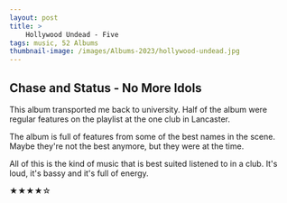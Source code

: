 ```yaml
---
layout: post 
title: >
    Hollywood Undead - Five
tags: music, 52 Albums
thumbnail-image: /images/Albums-2023/hollywood-undead.jpg
---
```


## Chase and Status - No More Idols 

This album transported me back to university. Half of the album were regular features on the playlist at the one club in Lancaster. 

The album is full of features from some of the best names in the scene. Maybe they're not the best anymore, but they were at the time.

All of this is the kind of music that is best suited listened to in a club. It's loud, it's bassy and it's full of energy. 

★★★★☆